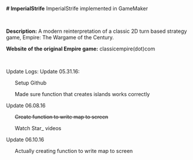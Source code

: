 <strong># ImperialStrife</strong>
ImperialStrife implemented in GameMaker
<p>&nbsp</p>
<strong>Description:</strong> A modern reinterpretation of a classic 2D turn based strategy game, Empire: The Wargame of the Century.

<strong>Website of the original Empire game:</strong> classicempire(dot)com
<p>&nbsp</p>
Update Logs:
Update 05.31.16:
<ul>
Setup Github
</ul><ul>
Made sure function that creates islands works correctly
</ul>
Update 06.08.16
<ul>
<s>Create function to write map to screen</s>
</ul><ul>
Watch Star_ videos
</ul>
Update 06.10.16
<ul>
Actually creating function to write map to screen
</ul>

